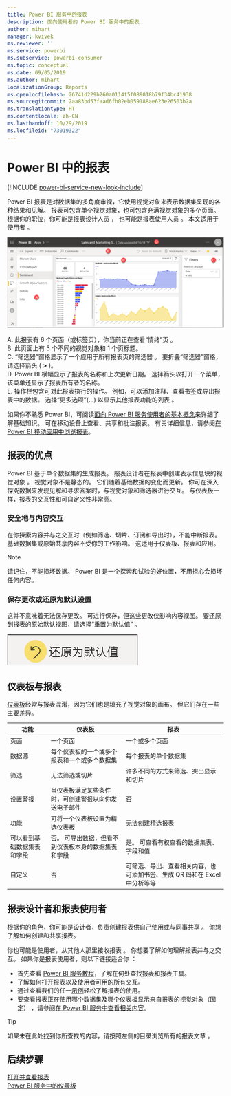 ```yaml
---
title: Power BI 服务中的报表
description: 面向使用者的 Power BI 服务中的报表
author: mihart
manager: kvivek
ms.reviewer: ''
ms.service: powerbi
ms.subservice: powerbi-consumer
ms.topic: conceptual
ms.date: 09/05/2019
ms.author: mihart
LocalizationGroup: Reports
ms.openlocfilehash: 26741d229b260a0114f5f089018b79f34bc41938
ms.sourcegitcommit: 2aa83bd53faad6fb02eb059188ae623e26503b2a
ms.translationtype: HT
ms.contentlocale: zh-CN
ms.lasthandoff: 10/29/2019
ms.locfileid: "73019322"
---
```

# <a name="reports-in-power-bi"></a>Power BI 中的报表

[!INCLUDE [power-bi-service-new-look-include](../includes/power-bi-service-new-look-include.md)]

Power BI 报表是对数据集的多角度审视，它使用视觉对象来表示数据集呈现的各种结果和见解。  报表可包含单个视觉对象，也可包含充满视觉对象的多个页面。 根据你的职位，你可能是报表设计人员  ， 也可能是报表使用人员  。 本文适用于使用者  。

![报表页的屏幕截图。](./media/end-user-reports/power-bi-report.png)

A. 此报表有 6 个页面（或标签页），你当前正在查看“情绪”页  。    
B. 此页面上有 5 个不同的视觉对象和 1 个页标题。    
C. “筛选器”窗格显示了一个应用于所有报表页的筛选器  。 要折叠“筛选器”窗格，请选择箭头 ( **>** )。    
D. Power BI 横幅显示了报表的名称和上次更新日期。 选择箭头以打开一个菜单，该菜单还显示了报表所有者的名称。    
E. 操作栏包含可对此报表执行的操作。  例如，可以添加注释、查看书签或导出报表中的数据。  选择“更多选项”(…) 以显示其他报表功能的列表  。    

如果你不熟悉 Power BI，可阅读[面向 Power BI 服务使用者的基本概念](end-user-basic-concepts.md)来详细了解基础知识。 可在移动设备上查看、共享和批注报表。 有关详细信息，请参阅[在 Power BI 移动应用中浏览报表](mobile/mobile-reports-in-the-mobile-apps.md)。

## <a name="advantages-of-reports"></a>报表的优点

Power BI 基于单个数据集的生成报表。 报表设计者在报表中创建表示信息块的视觉对象  。 视觉对象不是静态的。  它们随着基础数据的变化而更新。 你可在深入探究数据来发现见解和寻求答案时，与视觉对象和筛选器进行交互。 与仪表板一样，报表的交互性和可自定义性非常高。

### <a name="safely-interact-with-content"></a>安全地与内容交互

在你探索内容并与之交互时（例如筛选、切片、订阅和导出时），不能中断报表。 基础数据集或原始共享内容不受你的工作影响。 这适用于仪表板、报表和应用。

> [!NOTE]
> 请记住，不能损坏数据。 Power BI 是一个探索和试验的好位置，不用担心会损坏任何内容。

### <a name="save-your-changes-or-revert-to-the-default-settings"></a>保存更改或还原为默认设置

这并不意味着无法保存更改。 可进行保存，但这些更改仅影响内容视图。 要还原到报表的原始默认视图，请选择“重置为默认值”  。

![“还原为默认值”图标的屏幕截图。](./media/end-user-reports/power-bi-reset.png)

## <a name="dashboards-versus-reports"></a>仪表板与报表

[仪表板](end-user-dashboards.md)经常与报表混淆，因为它们也是填充了视觉对象的画布。 但它们存在一些主要差异。  

| **功能** | **仪表板** | **报表** |
| --- | --- | --- |
| 页面 |一个页面 |一个或多个页面 |
| 数据源 |每个仪表板的一个或多个报表和一个或多个数据集 |每个报表的单个数据集 |
| 筛选 |无法筛选或切片 |许多不同的方式来筛选、突出显示和切片 |
| 设置警报 |当仪表板满足某些条件时，可创建警报以向你发送电子邮件 |否 |
| 功能 |可将一个仪表板设置为精选仪表板 |无法创建精选报表 |
| 可以看到基础数据集表和字段 |否。 可导出数据，但看不到仪表板本身的数据集表和字段 |是。 可查看有权查看的数据集表、字段和值 |
| 自定义 |否  |可筛选、导出、查看相关内容，也可添加书签、生成 QR 码和在 Excel 中分析等等 |

<!--| Available in Power BI Desktop |No |Yes, can create and view reports in Desktop |
| Pinning |Can pin existing visuals (tiles) only from current dashboard to your other dashboards |Can pin visuals (as tiles) to any of your dashboards. Can pin entire report pages to any of your dashboards. | -->

## <a name="report-designers-and-report-consumers"></a>报表设计者和报表使用者

根据你的角色，你可能是设计者，负责创建报表供自己使用或与同事共享  。 你想了解如何创建和共享报表。

你也可能是使用者，从其他人那里接收报表  。 你想要了解如何理解报表并与之交互。 如果你是报表使用者，则以下链接适合你  ：

* 首先查看 [Power BI 服务教程](end-user-basic-concepts.md)，了解在何处查找报表和报表工具。
* 了解如何[打开报表](end-user-report-open.md)以及[使用者可用的所有交互](end-user-reading-view.md)。
* 通过查看我们的任一[示例](../sample-tutorial-connect-to-the-samples.md)轻松了解报表的使用。  
* 要查看报表正在使用哪个数据集及哪个仪表板显示来自报表的视觉对象（固定）  ，请参阅[在 Power BI 服务中查看相关内容](end-user-related.md)。

> [!TIP]
> 如果未在此处找到你所查找的内容，请按照左侧的目录浏览所有的报表文章  。

## <a name="next-steps"></a>后续步骤

[打开并查看报表](end-user-report-open.md)    
[Power BI 服务中的仪表板](end-user-dashboards.md)